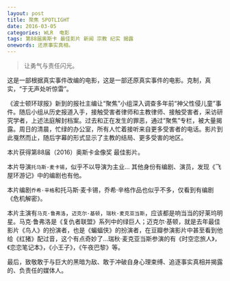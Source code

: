 ```yaml
---
layout: post
title: 聚焦 SPOTLIGHT
date: 2016-03-05
categories: WLR  电影
tags: 第88届奥斯卡 最佳影片 新闻 宗教 纪实 揭露
onewords: 还原事实真相。
---
```

> 让勇气与责任闪光。

这是一部根据真实事件改编的电影，这是一部还原真实事件的电影。克制，真实，“于无声处听惊雷”。

《波士顿环球报》新到的报社主编让“聚焦”小组深入调查多年前“神父性侵儿童”事件。随后小组从历史报道入手，接触受害者律师和主教律师、接触受害者，采访研究学者，上述法庭解封档案。过去和正在发生的罪恶，通过“聚焦”专栏，被大量揭露。周日的清晨，忙绿的办公室，所有人忙着接听来自更多受害者的电话。影片到此戛然而止，随后字幕的形式显示了主教的结局、更多受害的地区。

本片获得第88届（2016）奥斯卡金像奖 最佳影片。

本片导演`托马斯·麦卡锡`，似乎不以导演为主业... 其他身份有编剧、演员，发现《飞屋环游记》中的编剧也有他。

本片编剧`乔希·辛格`和托马斯·麦卡锡，乔希·辛格作品也似乎不多，仅看到有编剧《危机解密》。

本片主演有`马克·鲁弗洛`，`迈克尔·基顿`，`瑞秋·麦克亚当斯`，应该都是响当当的好莱坞明星。马克·鲁弗洛是《复仇者联盟》系列中的绿巨人；迈克尔·基顿，就是去年最佳影片《鸟人》的扮演者，也是《蝙蝠侠》的扮演者，在豆瓣参演影片中甚至看到他给《红猪》配过音，这个有点奇妙了...瑞秋·麦克亚当斯参演的有《时空恋旅人》，《恋恋笔记本》，《小王子》，《午夜巴黎》等。

最后，致敬敢于与巨大的黑暗为敌、敢于冲破自身心理束缚、追逐事实真相并揭露的、负责任的媒体人。
